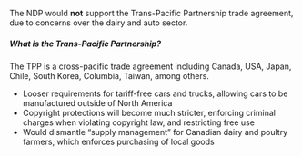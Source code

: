 The NDP would **not** support the Trans-Pacific Partnership trade agreement, due to concerns over the dairy and auto sector.

##### What is the Trans-Pacific Partnership?
The TPP is a cross-pacific trade agreement including Canada, USA, Japan, Chile, South Korea, Columbia, Taiwan, among others.

- Looser requirements for tariff-free cars and trucks, allowing cars to be manufactured outside of North America
- Copyright protections will become much stricter, enforcing criminal charges when violating copyright law, and restricting free use
- Would dismantle “supply management” for Canadian dairy and poultry farmers, which enforces purchasing of local goods